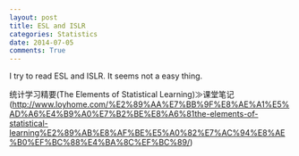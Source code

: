 ```yaml
---
layout: post
title: ESL and ISLR
categories: Statistics
date: 2014-07-05
comments: True
---
```

I try to read ESL and ISLR. It seems not a easy thing.


统计学习精要(The Elements of Statistical Learning)≫课堂笔记
(http://www.loyhome.com/%E2%89%AA%E7%BB%9F%E8%AE%A1%E5%AD%A6%E4%B9%A0%E7%B2%BE%E8%A6%81the-elements-of-statistical-learning%E2%89%AB%E8%AF%BE%E5%A0%82%E7%AC%94%E8%AE%B0%EF%BC%88%E4%BA%8C%EF%BC%89/)